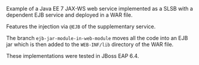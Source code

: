 Example of a Java EE 7 JAX-WS web service implemented as a SLSB with a dependent EJB service and deployed in a WAR file.

Features the injection via `@EJB` of the supplementary service.

The branch `ejb-jar-module-in-web-module` moves all the code into an EJB jar which is then added to the `WEB-INF/lib`
 directory of the WAR file.
 
These implementations were tested in JBoss EAP 6.4.

